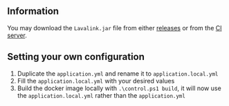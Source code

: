 ## Information

You may download the `Lavalink.jar` file from either [releases](https://github.com/Frederikam/Lavalink/releases) or from
the [CI server](https://ci.fredboat.com/project.html?projectId=Lavalink).

## Setting your own configuration

1. Duplicate the `application.yml` and rename it to `application.local.yml`
2. Fill the `application.local.yml` with your desired values
3. Build the docker image locally with `.\control.ps1 build`, it will now use the `application.local.yml` rather than the `application.yml`
